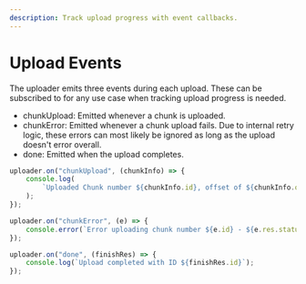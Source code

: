 ```yaml
---
description: Track upload progress with event callbacks.
---
```


# Upload Events

The uploader emits three events during each upload. These can be subscribed to for any use case when tracking upload progress is needed.

-   chunkUpload: Emitted whenever a chunk is uploaded.
-   chunkError: Emitted whenever a chunk upload fails. Due to internal retry logic, these errors can most likely be ignored as long as the upload doesn't error overall.
-   done: Emitted when the upload completes.

```js
uploader.on("chunkUpload", (chunkInfo) => {
	console.log(
		`Uploaded Chunk number ${chunkInfo.id}, offset of ${chunkInfo.offset}, size ${chunkInfo.size} Bytes, with a total of ${chunkInfo.totalUploaded} bytes uploaded.`,
	);
});

uploader.on("chunkError", (e) => {
	console.error(`Error uploading chunk number ${e.id} - ${e.res.statusText}`);
});

uploader.on("done", (finishRes) => {
	console.log(`Upload completed with ID ${finishRes.id}`);
});
```
